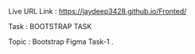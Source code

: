 Live URL Link : https://jaydeep3428.github.io/Fronted/

Task : BOOTSTRAP TASK

Topic : Bootstrap Figma Task-1 .